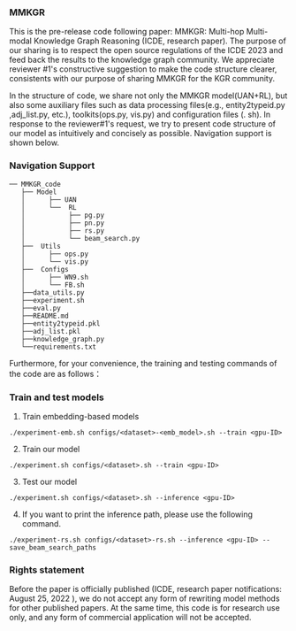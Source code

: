   ### MMKGR

  This is the pre-release code following paper: MMKGR: Multi-hop Multi-modal Knowledge Graph Reasoning (ICDE, research paper). The purpose of our sharing is to respect the open source regulations of the ICDE 2023 and feed back the results to the knowledge graph community. We appreciate reviewer #1's constructive suggestion to make the code structure clearer, consistents with our purpose of sharing MMKGR for the KGR community. 
  
  In the structure of code, we share not only the MMKGR model(UAN+RL), but also some auxiliary files such as data processing files(e.g., entity2typeid.py ,adj_list.py, etc.), toolkits(ops.py, vis.py) and configuration files (. sh). In response to the reviewer#1's request, we try to present code structure of our model as intuitively and concisely as possible. Navigation support is shown below.
  
  ### Navigation Support
 ```
── MMKGR_code
    ├── Model
    │      ├── UAN
    │      └──  RL
    │           ├── pg.py
    │           ├── pn.py
    │           ├── rs.py
    │           └── beam_search.py
    ├──  Utils
    │      ├── ops.py
    │      └── vis.py
    ├──  Configs
    │      ├── WN9.sh
    │      └── FB.sh    
    ├──data_utils.py
    ├──experiment.sh  
    ├──eval.py
    ├──README.md
    ├──entity2typeid.pkl    
    ├──adj_list.pkl
    ├──knowledge_graph.py
    └──requirements.txt
 ```
  Furthermore, for your convenience, the training and testing commands of the code are as follows： 
  ### Train and test models
  1. Train embedding-based models
```
./experiment-emb.sh configs/<dataset>-<emb_model>.sh --train <gpu-ID>
```
2. Train our model
```
./experiment.sh configs/<dataset>.sh --train <gpu-ID>
```
3. Test our model 
```
./experiment.sh configs/<dataset>.sh --inference <gpu-ID>
```
4. If you want to print the inference path, please use the following command.
```
./experiment-rs.sh configs/<dataset>-rs.sh --inference <gpu-ID> --save_beam_search_paths
```
  
  
  
 ### Rights statement

Before the paper is officially published (ICDE, research paper notifications:  August 25, 2022 ), we do not accept any form of rewriting model methods for other published papers. At the same time, this code is for research use only, and any form of commercial application will not be accepted.
